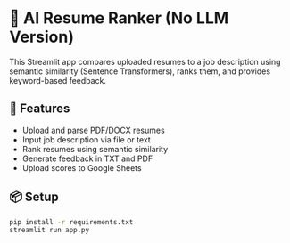 # 📄 AI Resume Ranker (No LLM Version)

This Streamlit app compares uploaded resumes to a job description using semantic similarity (Sentence Transformers), ranks them, and provides keyword-based feedback.

## 🚀 Features

- Upload and parse PDF/DOCX resumes
- Input job description via file or text
- Rank resumes using semantic similarity
- Generate feedback in TXT and PDF
- Upload scores to Google Sheets

## 📦 Setup

```bash
pip install -r requirements.txt
streamlit run app.py
